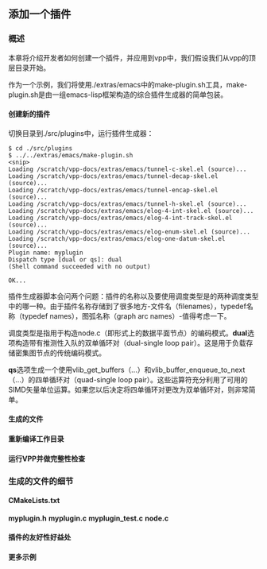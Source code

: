 ## 添加一个插件

### 概述

本章将介绍开发者如何创建一个插件，并应用到vpp中，我们假设我们从vpp的顶层目录开始。

作为一个示例，我们将使用./extras/emacs中的make-plugin.sh工具，make-plugin.sh是由一组emacs-lisp框架构造的综合插件生成器的简单包装。

#### 创建新的插件
切换目录到./src/plugins中，运行插件生成器：
```
$ cd ./src/plugins
$ ../../extras/emacs/make-plugin.sh
<snip>
Loading /scratch/vpp-docs/extras/emacs/tunnel-c-skel.el (source)...
Loading /scratch/vpp-docs/extras/emacs/tunnel-decap-skel.el (source)...
Loading /scratch/vpp-docs/extras/emacs/tunnel-encap-skel.el (source)...
Loading /scratch/vpp-docs/extras/emacs/tunnel-h-skel.el (source)...
Loading /scratch/vpp-docs/extras/emacs/elog-4-int-skel.el (source)...
Loading /scratch/vpp-docs/extras/emacs/elog-4-int-track-skel.el (source)...
Loading /scratch/vpp-docs/extras/emacs/elog-enum-skel.el (source)...
Loading /scratch/vpp-docs/extras/emacs/elog-one-datum-skel.el (source)...
Plugin name: myplugin
Dispatch type [dual or qs]: dual
(Shell command succeeded with no output)

OK...
```

插件生成器脚本会问两个问题：插件的名称以及要使用调度类型是的两种调度类型中的哪一种。由于插件名称存储到了很多地方-文件名（filenames），typedef名称（typedef names），图弧名称（graph arc names）-值得考虑一下。

调度类型是指用于构造node.c（即形式上的数据平面节点）的编码模式。**dual**选项构造带有推测性入队的双单循环对（dual-single loop pair）。这是用于负载存储密集图节点的传统编码模式。

**qs**选项生成一个使用vlib_get_buffers（…）和vlib_buffer_enqueue_to_next（…）的四单循环对（quad-single loop pair）。这些运算符充分利用了可用的SIMD矢量单位运算。如果您以后决定将四单循环对更改为双单循环对，则非常简单。

#### 生成的文件
#### 重新编译工作目录
#### 运行VPP并做完整性检查

### 生成的文件的细节
#### CMakeLists.txt
**myplugin.h**
**myplugin.c**
**myplugin_test.c**
**node.c**
#### 插件的友好性好益处
#### 更多示例